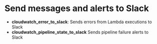 Send messages and alerts to Slack
==================

* **cloudwatch_error_to_slack**: Sends errors from Lambda executions to Slack
* **cloudwatch_pipeline_state_to_slack** Sends pipeline failure alerts to Slack 
